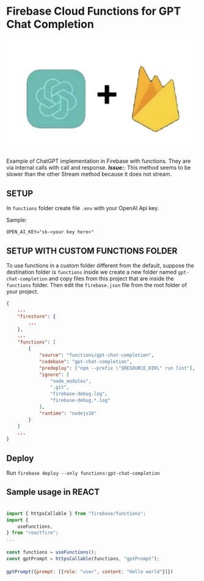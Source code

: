 # Firebase Cloud Functions for GPT Chat Completion

![firebase+gpt](images/firebase_and_gpt.jpg?raw=true)

Example of ChatGPT implementation in Firebase with functions. They are via internal calls with call and response.
***Issue:***: This method seems to be slower than the other Stream method because it does not stream.

## SETUP

In `functions` folder create file `.env` with your OpenAI Api key.

Sample: 
```text
OPEN_AI_KEY="sk-<your key here>"
```

## SETUP WITH CUSTOM FUNCTIONS FOLDER

To use functions in a custom folder different from the default, suppose the destination folder is `functions` inside we create a new folder named `gpt-chat-completion` and copy files from this project that are inside the `functions` folder. Then edit the `firebase.json` file from the root folder of your project.

```json
{
	...
	"firestore": {
		...
	},
	...
	"functions": [
		{
			"source": "functions/gpt-chat-completion",
			"codebase": "gpt-chat-completion",
			"predeploy": ["npm --prefix \"$RESOURCE_DIR\" run lint"],
			"ignore": [
				"node_modules",
				".git",
				"firebase-debug.log",
				"firebase-debug.*.log"
			],
			"runtime": "nodejs16"
		}
	]
	...
}
```

## Deploy

Run `firebase deploy --only functions:gpt-chat-completion`

## Sample usage in REACT

```javascript

import { httpsCallable } from "firebase/functions";
import {
	useFunctions,
} from "reactfire";
...

const functions = useFunctions();
const gptPrompt = httpsCallable(functions, "gptPrompt");

gptPrompt({prompt: [{role: "user", content: "Hello world"}]})

```